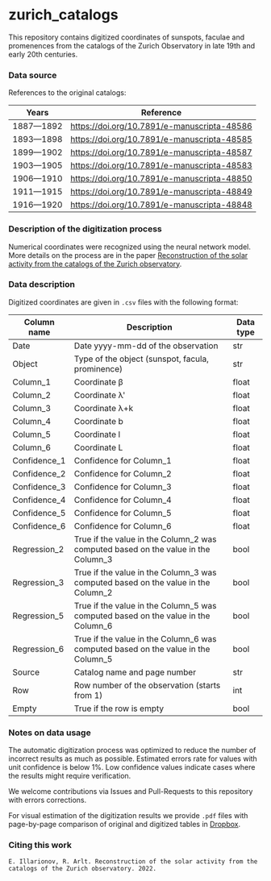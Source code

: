 # zurich_catalogs

This repository contains digitized coordinates of sunspots, faculae and promenences from the catalogs of the Zurich Observatory in late 19th and early 20th centuries.

### Data source

References to the original catalogs:

| Years   |      Reference  |
|----------|----------|
|1887—1892 | https://doi.org/10.7891/e-manuscripta-48586 |
|1893—1898 | https://doi.org/10.7891/e-manuscripta-48585 |
|1899—1902 | https://doi.org/10.7891/e-manuscripta-48587 |
|1903—1905 | https://doi.org/10.7891/e-manuscripta-48583 |
|1906—1910 | https://doi.org/10.7891/e-manuscripta-48850 |
|1911—1915 | https://doi.org/10.7891/e-manuscripta-48849 |
|1916—1920 | https://doi.org/10.7891/e-manuscripta-48848 |

### Description of the digitization process

Numerical coordinates were recognized using the neural network model. More details on the process are in the paper [Reconstruction of the solar activity from the catalogs of the Zurich observatory]().

### Data description

Digitized coordinates are given in ```.csv``` files with the following format:

| Column name   |      Description      |  Data type |
|----------|----------|------|
| Date |  Date yyyy-mm-dd of the observation | str |
| Object |  Type of the object (sunspot, facula, prominence) | str |
| Column_1 |  Coordinate β | float |
| Column_2 |  Coordinate λ' | float |
| Column_3 |  Coordinate λ+k | float |
| Column_4 |  Coordinate b | float |
| Column_5 |  Coordinate l | float |
| Column_6 |  Coordinate L | float |
| Confidence_1 |  Confidence for Column_1 | float |
| Confidence_2 |  Confidence for Column_2 | float |
| Confidence_3 |  Confidence for Column_3 | float |
| Confidence_4 |  Confidence for Column_4 | float |
| Confidence_5 |  Confidence for Column_5 | float |
| Confidence_6 |  Confidence for Column_6 | float |
| Regression_2 |  True if the value in the Column_2 was computed based on the value in the Column_3 | bool |
| Regression_3 |  True if the value in the Column_3 was computed based on the value in the Column_2 | bool |
| Regression_5 |  True if the value in the Column_5 was computed based on the value in the Column_6 | bool |
| Regression_6 |  True if the value in the Column_6 was computed based on the value in the Column_5 | bool |
| Source |  Catalog name and page number | str |
| Row |  Row number of the observation (starts from 1) | int |
| Empty |  True if the row is empty | bool |

### Notes on data usage

The automatic digitization process was optimized to reduce the number of incorrect results as much as possible. Estimated errors rate for values with unit confidence is below 1%. Low confidence values indicate cases where the results might require verification.

We welcome contributions via Issues and Pull-Requests to this repository with errors corrections.

For visual estimation of the digitization results we provide ```.pdf``` files with page-by-page comparison of original and digitized tables in [Dropbox](https://www.dropbox.com/scl/fo/4bp33o3hwui5oudogjk2e/h?dl=0&rlkey=kqcxesk63ui6vjjzk3jqxa8e1).

### Citing this work
```
E. Illarionov, R. Arlt. Reconstruction of the solar activity from the catalogs of the Zurich observatory. 2022.
```
